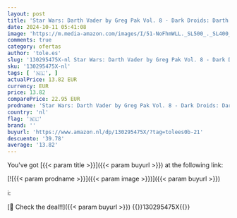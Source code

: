 ```yaml
---
layout: post
title: 'Star Wars: Darth Vader by Greg Pak Vol. 8 - Dark Droids: Darth Vader 8'
date: 2024-10-11 05:41:08
image: 'https://m.media-amazon.com/images/I/51-NoFhmWLL._SL500_._SL400_.jpg'
comments: true
category: ofertas
author: 'tole.es'
slug: '130295475X-nl Star Wars: Darth Vader by Greg Pak Vol. 8 - Dark Droids:...'
sku: '130295475X-nl'
tags: [ '🇳🇱', ]
actualPrice: 13.82 EUR
currency: EUR
price: 13.82
comparePrice: 22.95 EUR
prodname: 'Star Wars: Darth Vader by Greg Pak Vol. 8 - Dark Droids: Darth Vader 8'
country: 'nl'
flag: '🇳🇱'
brand: ''
buyurl: 'https://www.amazon.nl/dp/130295475X/?tag=tolees0b-21'
descuento: '39.78'
average: '13.82'
---
```


You've got [{{< param title >}}]({{< param buyurl >}}) at the following link:

[![{{< param prodname >}}]({{< param image >}})]({{< param buyurl >}})

ℹ️:


[🛒 Check the deal!!]({{< param buyurl >}})
{{<world>}}130295475X{{</world>}}
